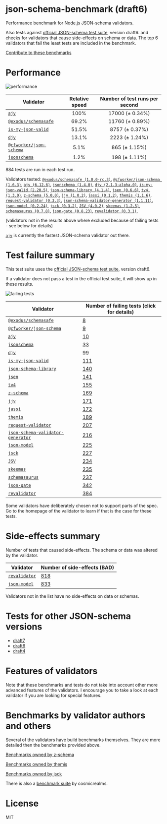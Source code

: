 # json-schema-benchmark (draft6)
Performance benchmark for Node.js JSON-schema validators. 

Also tests against [official JSON-schema test suite](https://github.com/json-schema/JSON-Schema-Test-Suite), version draft6. and checks
for validators that cause side-effects on schema or data. The top 6 validators that fail the least tests are included in the benchmark.

[Contribute to these benchmarks](https://github.com/ebdrup/json-schema-benchmark/blob/master/CONTRIBUTING.md)

# Performance

![performance](https://chart.googleapis.com/chart?chxt=x,y&cht=bhs&chco=76A4FB&chls=2.0&chbh=62,4,1&chs=600x416&chxl=-1:|ajv|@exodus&#x2F;schemasafe|is-my-json-valid|djv|@cfworker&#x2F;json-schema|jsonschema&chd=t:100,69.2,51.5,13.1,5.1,1.2)

|Validator|Relative speed|Number of test runs per second|
|---------|:------------:|:----------------------------:|
|[`ajv`](https://github.com/ajv-validator/ajv)|100%|17000 (± 0.34%)|
|[`@exodus/schemasafe`](https://github.com/ExodusMovement/schemasafe)|69.2%|11760 (± 0.89%)|
|[`is-my-json-valid`](https://github.com/mafintosh/is-my-json-valid#readme)|51.5%|8757 (± 0.37%)|
|[`djv`](https://github.com/korzio/djv#readme)|13.1%|2223 (± 1.24%)|
|[`@cfworker/json-schema`](https://github.com/cfworker/cfworker/tree/master/packages/json-schema/README.md)|5.1%|865 (± 1.15%)|
|[`jsonschema`](https://github.com/tdegrunt/jsonschema#readme)|1.2%|198 (± 1.11%)|

884 tests are run in each test run.

Validators tested: [`@exodus/schemasafe (1.0.0-rc.3)`](https://github.com/ExodusMovement/schemasafe), [`@cfworker/json-schema (1.6.3)`](https://github.com/cfworker/cfworker/tree/master/packages/json-schema/README.md), [`ajv (6.12.6)`](https://github.com/ajv-validator/ajv), [`jsonschema (1.4.0)`](https://github.com/tdegrunt/jsonschema#readme), [`djv (2.1.3-alpha.0)`](https://github.com/korzio/djv#readme), [`is-my-json-valid (2.20.5)`](https://github.com/mafintosh/is-my-json-valid#readme), [`json-schema-library (4.1.4)`](https://github.com/sagold/json-schema-library), [`jsen (0.6.6)`](https://github.com/bugventure/jsen), [`tv4 (1.3.0)`](https://github.com/geraintluff/tv4), [`z-schema (5.0.0)`](https://github.com/zaggino/z-schema), [`jjv (1.0.2)`](https://github.com/acornejo/jjv), [`jassi (0.1.2)`](https://github.com/iclanzan/jassi), [`themis (1.1.6)`](https://github.com/playlyfe/themis), [`request-validator (0.3.3)`](https://github.com/bugventure/request-validator), [`json-schema-validator-generator (1.1.11)`](https://github.com/danwang/json-schema-validator-generator), [`json-model (0.2.24)`](https://github.com/geraintluff/json-model), [`jsck (0.3.2)`](https://github.com/pandastrike/jsck#readme), [`JSV (4.0.2)`](http://github.com/garycourt/JSV), [`skeemas (1.2.5)`](https://github.com/Prestaul/skeemas#readme), [`schemasaurus (0.7.8)`](https://github.com/AlexeyGrishin/schemasaurus), [`json-gate (0.8.23)`](https://github.com/oferei/json-gate#readme), [`revalidator (0.3.1)`](https://github.com/flatiron/revalidator), 

(validators not in the results above where excluded because of failing tests - see below for details)

[`ajv`](https://github.com/ajv-validator/ajv) is currently the fastest JSON-schema validator out there.

# Test failure summary

This test suite uses the [official JSON-schema test suite](https://github.com/json-schema/JSON-Schema-Test-Suite), version draft6.

If a validator does not pass a test in the official test suite, it will show up in these results.

![failing tests](https://chart.googleapis.com/chart?chxt=x,y&cht=bhs&chco=76A4FB&chls=2.0&chbh=14,4,1&chs=600x416&chxl=-1:|@exodus&#x2F;schemasafe|@cfworker&#x2F;json-schema|ajv|jsonschema|djv|is-my-json-valid|json-schema-library|jsen|tv4|z-schema|jjv|jassi|themis|request-validator|json-schema-validator-generator|json-model|jsck|JSV|skeemas|schemasaurus|json-gate|revalidator&chd=t:8,9,10,33,99,111,140,141,155,169,171,172,189,207,216,225,227,234,235,237,342,384&chxr=0,0,384&chds=0,384)

|Validator|Number of failing tests (click for details)|
|---------|-----------------------|
|[`@exodus/schemasafe`](https://github.com/ExodusMovement/schemasafe)|[8](https://github.com/ebdrup/json-schema-benchmark/blob/master/reports/@exodus&#x2F;schemasafe.md)|
|[`@cfworker/json-schema`](https://github.com/cfworker/cfworker/tree/master/packages/json-schema/README.md)|[9](https://github.com/ebdrup/json-schema-benchmark/blob/master/reports/@cfworker&#x2F;json-schema.md)|
|[`ajv`](https://github.com/ajv-validator/ajv)|[10](https://github.com/ebdrup/json-schema-benchmark/blob/master/reports/ajv.md)|
|[`jsonschema`](https://github.com/tdegrunt/jsonschema#readme)|[33](https://github.com/ebdrup/json-schema-benchmark/blob/master/reports/jsonschema.md)|
|[`djv`](https://github.com/korzio/djv#readme)|[99](https://github.com/ebdrup/json-schema-benchmark/blob/master/reports/djv.md)|
|[`is-my-json-valid`](https://github.com/mafintosh/is-my-json-valid#readme)|[111](https://github.com/ebdrup/json-schema-benchmark/blob/master/reports/is-my-json-valid.md)|
|[`json-schema-library`](https://github.com/sagold/json-schema-library)|[140](https://github.com/ebdrup/json-schema-benchmark/blob/master/reports/json-schema-library.md)|
|[`jsen`](https://github.com/bugventure/jsen)|[141](https://github.com/ebdrup/json-schema-benchmark/blob/master/reports/jsen.md)|
|[`tv4`](https://github.com/geraintluff/tv4)|[155](https://github.com/ebdrup/json-schema-benchmark/blob/master/reports/tv4.md)|
|[`z-schema`](https://github.com/zaggino/z-schema)|[169](https://github.com/ebdrup/json-schema-benchmark/blob/master/reports/z-schema.md)|
|[`jjv`](https://github.com/acornejo/jjv)|[171](https://github.com/ebdrup/json-schema-benchmark/blob/master/reports/jjv.md)|
|[`jassi`](https://github.com/iclanzan/jassi)|[172](https://github.com/ebdrup/json-schema-benchmark/blob/master/reports/jassi.md)|
|[`themis`](https://github.com/playlyfe/themis)|[189](https://github.com/ebdrup/json-schema-benchmark/blob/master/reports/themis.md)|
|[`request-validator`](https://github.com/bugventure/request-validator)|[207](https://github.com/ebdrup/json-schema-benchmark/blob/master/reports/request-validator.md)|
|[`json-schema-validator-generator`](https://github.com/danwang/json-schema-validator-generator)|[216](https://github.com/ebdrup/json-schema-benchmark/blob/master/reports/json-schema-validator-generator.md)|
|[`json-model`](https://github.com/geraintluff/json-model)|[225](https://github.com/ebdrup/json-schema-benchmark/blob/master/reports/json-model.md)|
|[`jsck`](https://github.com/pandastrike/jsck#readme)|[227](https://github.com/ebdrup/json-schema-benchmark/blob/master/reports/jsck.md)|
|[`JSV`](http://github.com/garycourt/JSV)|[234](https://github.com/ebdrup/json-schema-benchmark/blob/master/reports/JSV.md)|
|[`skeemas`](https://github.com/Prestaul/skeemas#readme)|[235](https://github.com/ebdrup/json-schema-benchmark/blob/master/reports/skeemas.md)|
|[`schemasaurus`](https://github.com/AlexeyGrishin/schemasaurus)|[237](https://github.com/ebdrup/json-schema-benchmark/blob/master/reports/schemasaurus.md)|
|[`json-gate`](https://github.com/oferei/json-gate#readme)|[342](https://github.com/ebdrup/json-schema-benchmark/blob/master/reports/json-gate.md)|
|[`revalidator`](https://github.com/flatiron/revalidator)|[384](https://github.com/ebdrup/json-schema-benchmark/blob/master/reports/revalidator.md)|

Some validators have deliberately chosen not to support parts of the spec. Go to the homepage of the validator to learn if
that is the case for these tests.

# Side-effects summary

Number of tests that caused side-effects. The schema or data was altered by the validator.

|Validator|Number of side-effects (BAD)|
|---------|----------------------------|
|[`revalidator`](https://github.com/flatiron/revalidator)|[818](https://github.com/ebdrup/json-schema-benchmark/blob/master/reports/revalidator-side-effects.md)|
|[`json-model`](https://github.com/geraintluff/json-model)|[833](https://github.com/ebdrup/json-schema-benchmark/blob/master/reports/json-model-side-effects.md)|

Validators not in the list have no side-effects on data or schemas.

# Tests for other JSON-schema versions

- [draft7](https://github.com/ebdrup/json-schema-benchmark/tree/master/draft7)
- [draft6](https://github.com/ebdrup/json-schema-benchmark/)
- [draft4](https://github.com/ebdrup/json-schema-benchmark/tree/master/draft4)

# Features of validators

Note that these benchmarks and tests do not take into account other more advanced features of the validators. I encourage
you to take a look at each validator if you are looking for special features.

# Benchmarks by validator authors and others

Several of the validators have build benchmarks themselves. They are
more detailed then the benchmarks provided above.

[Benchmarks owned by z-schema](https://rawgit.com/zaggino/z-schema/master/benchmark/results.html)

[Benchmarks owned by themis](https://cdn.rawgit.com/playlyfe/themis/master/benchmark/results.html)

[Benchmarks owned by jsck](https://github.com/pandastrike/jsck/blob/master/doc/benchmarks.md)

There is also a [benchmark suite](https://github.com/Sembiance/cosmicrealms.com/tree/master/sandbox/benchmark-of-node-dot-js-json-validation-modules-part-3)
by cosmicrealms.

# License
MIT
